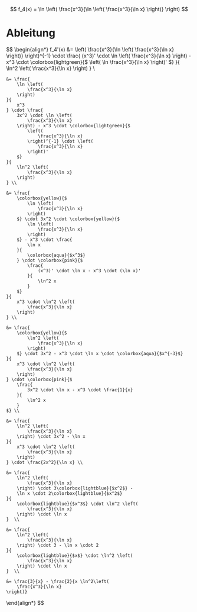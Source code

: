 $$
f_4(x) = \ln \left(
	\frac{x^3}{\ln \left(
		\frac{x^3}{\ln x}
	\right)}
\right)
$$

# Ableitung

$$
\begin{align*}
	f_4'(x) &= \left(
		\frac{x^3}{\ln \left(
			\frac{x^3}{\ln x}
		\right)}
	\right)^{-1} \cdot \frac{
		(x^3)' \cdot \ln \left(
			\frac{x^3}{\ln x}
		\right) - x^3 \cdot \colorbox{lightgreen}{$
			\left(
				\ln \frac{x^3}{\ln x}
			\right)'
		$}
	}{
		\ln^2 \left(
			\frac{x^3}{\ln x}
		\right)
	} \\

	&= \frac{
		\ln \left(
			\frac{x^3}{\ln x}
		\right)
	}{
		x^3
	} \cdot \frac{
		3x^2 \cdot \ln \left(
			\frac{x^3}{\ln x}
		\right) - x^3 \cdot \colorbox{lightgreen}{$
			\left(
				\frac{x^3}{\ln x}
			\right)^{-1} \cdot \left(
				\frac{x^3}{\ln x}
			\right)'
		$}
	}{
		\ln^2 \left(
			\frac{x^3}{\ln x}
		\right)
	} \\

	&= \frac{
		\colorbox{yellow}{$
			\ln \left(
				\frac{x^3}{\ln x}
			\right)
		$} \cdot 3x^2 \cdot \colorbox{yellow}{$
			\ln \left(
				\frac{x^3}{\ln x}
			\right)
		$} - x^3 \cdot \frac{
			\ln x
		}{
			\colorbox{aqua}{$x^3$}
		} \cdot \colorbox{pink}{$
			\frac{
				(x^3)' \cdot \ln x - x^3 \cdot (\ln x)'
			}{
				\ln^2 x
			}
		$}
	}{
		x^3 \cdot \ln^2 \left(
			\frac{x^3}{\ln x}
		\right)
	} \\

	&= \frac{
		\colorbox{yellow}{$
			\ln^2 \left(
				\frac{x^3}{\ln x}
			\right)
		$} \cdot 3x^2 - x^3 \cdot \ln x \cdot \colorbox{aqua}{$x^{-3}$}
	}{
		x^3 \cdot \ln^2 \left(
			\frac{x^3}{\ln x}
		\right)
	} \cdot \colorbox{pink}{$
		\frac{
			3x^2 \cdot \ln x - x^3 \cdot \frac{1}{x}
		}{
			\ln^2 x
		} 
	$} \\

	&= \frac{
		\ln^2 \left(
			\frac{x^3}{\ln x}
		\right) \cdot 3x^2 - \ln x
	}{
		x^3 \cdot \ln^2 \left(
			\frac{x^3}{\ln x}
		\right)
	} \cdot \frac{2x^2}{\ln x} \\

	&= \frac{
		\ln^2 \left(
			\frac{x^3}{\ln x}
		\right) \cdot 3\colorbox{lightblue}{$x^2$} -
		\ln x \cdot 2\colorbox{lightblue}{$x^2$}
	}{
		\colorbox{lightblue}{$x^3$} \cdot \ln^2 \left(
			\frac{x^3}{\ln x}
		\right) \cdot \ln x
	}  \\

	&= \frac{
		\ln^2 \left(
			\frac{x^3}{\ln x}
		\right) \cdot 3 - \ln x \cdot 2
	}{
		\colorbox{lightblue}{$x$} \cdot \ln^2 \left(
			\frac{x^3}{\ln x}
		\right) \cdot \ln x
	}  \\

	&= \frac{3}{x} - \frac{2}{x \ln^2\left(
		\frac{x^3}{\ln x}
	\right)}

\end{align*}
$$
